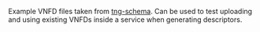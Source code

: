 Example VNFD files taken from [tng-schema](https://github.com/sonata-nfv/tng-schema). Can be used to test uploading and using existing VNFDs inside a service when generating descriptors. 